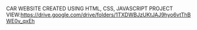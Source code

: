 CAR WEBSITE CREATED USING HTML, CSS, JAVASCRIPT
PROJECT VIEW:https://drive.google.com/drive/folders/1TXDWBJzUKtJAJ9hyo6vtThBWE0v_qxEh
